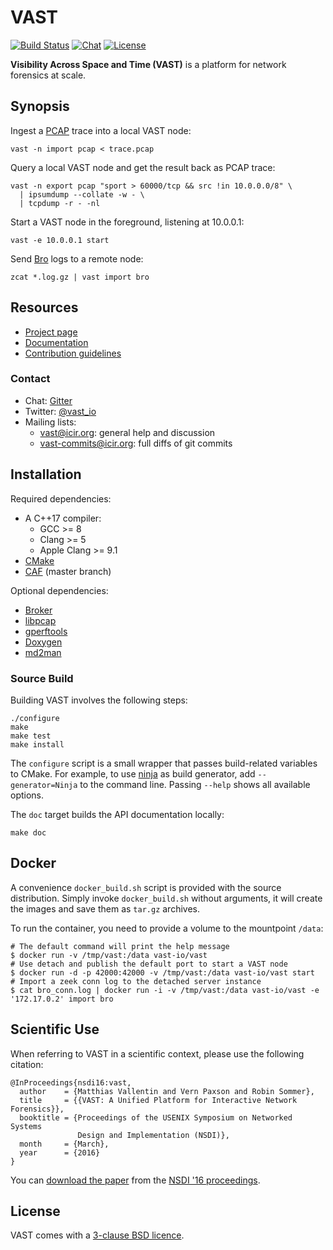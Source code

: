 # VAST

[![Build Status][jenkins-badge]][jenkins-url]
[![Chat][chat-badge]][chat-url]
[![License][license-badge]][license-url]

**Visibility Across Space and Time (VAST)** is a platform for network forensics
at scale.

## Synopsis

Ingest a [PCAP](https://en.wikipedia.org/wiki/Pcap) trace into a local VAST
node:

    vast -n import pcap < trace.pcap

Query a local VAST node and get the result back as PCAP trace:

    vast -n export pcap "sport > 60000/tcp && src !in 10.0.0.0/8" \
      | ipsumdump --collate -w - \
      | tcpdump -r - -nl

Start a VAST node in the foreground, listening at 10.0.0.1:

    vast -e 10.0.0.1 start

Send [Bro](http://www.bro.org) logs to a remote node:

    zcat *.log.gz | vast import bro

## Resources

- [Project page](http://vast.io)
- [Documentation](http://docs.vast.io)
- [Contribution guidelines](CONTRIBUTING.md)

### Contact

- Chat: [Gitter][chat-url]
- Twitter: [@vast_io](https://twitter.com/vast_io)
- Mailing lists:
    - [vast@icir.org][mailing-list]: general help and discussion
    - [vast-commits@icir.org][mailing-list-commits]: full diffs of git commits

## Installation

Required dependencies:

- A C++17 compiler:
  - GCC >= 8
  - Clang >= 5
  - Apple Clang >= 9.1
- [CMake](http://www.cmake.org)
- [CAF](https://github.com/actor-framework/actor-framework) (master branch)

Optional dependencies:

- [Broker](https://github.com/bro/broker)
- [libpcap](http://www.tcpdump.org)
- [gperftools](http://code.google.com/p/google-perftools)
- [Doxygen](http://www.doxygen.org)
- [md2man](https://github.com/sunaku/md2man)

### Source Build

Building VAST involves the following steps:

    ./configure
    make
    make test
    make install

The `configure` script is a small wrapper that passes build-related variables
to CMake. For example, to use [ninja](https://ninja-build.org) as build
generator, add `--generator=Ninja` to the command line. Passing `--help` shows
all available options.

The `doc` target builds the API documentation locally:

    make doc

## Docker

A convenience `docker_build.sh` script is provided with the source
distribution. Simply invoke `docker_build.sh` without arguments,
it will create the images and save them as `tar.gz` archives.

To run the container, you need to provide a volume to the mountpoint `/data`:

```
# The default command will print the help message
$ docker run -v /tmp/vast:/data vast-io/vast
# Use detach and publish the default port to start a VAST node
$ docker run -d -p 42000:42000 -v /tmp/vast:/data vast-io/vast start
# Import a zeek conn log to the detached server instance
$ cat bro_conn.log | docker run -i -v /tmp/vast:/data vast-io/vast -e '172.17.0.2' import bro
```

## Scientific Use

When referring to VAST in a scientific context, please use the following
citation:

    @InProceedings{nsdi16:vast,
      author    = {Matthias Vallentin and Vern Paxson and Robin Sommer},
      title     = {{VAST: A Unified Platform for Interactive Network Forensics}},
      booktitle = {Proceedings of the USENIX Symposium on Networked Systems
                   Design and Implementation (NSDI)},
      month     = {March},
      year      = {2016}
    }

You can [download the paper][vast-paper] from the [NSDI '16
proceedings][nsdi-proceedings].

## License

VAST comes with a [3-clause BSD licence][license-url].

[mailing-list]: http://mailman.icsi.berkeley.edu/mailman/listinfo/vast
[mailing-list-commits]: http://mailman.icsi.berkeley.edu/mailman/listinfo/vast-commits
[chat-badge]: https://img.shields.io/badge/gitter-chat-brightgreen.svg
[chat-url]: https://gitter.im/vast-io/vast
[jenkins-url]: https://jenkins.inet.haw-hamburg.de/blue/organizations/jenkins/VAST%2Fvast
[jenkins-badge]: https://jenkins.inet.haw-hamburg.de/buildStatus/icon?job=VAST/vast/master
[license-badge]: https://img.shields.io/badge/license-BSD-blue.svg
[license-url]: https://raw.github.com/vast-io/vast/master/COPYING

[caf-obs]: https://build.opensuse.org/package/show/devel:libraries:caf/caf
[vast-paper]: https://www.usenix.org/system/files/conference/nsdi16/nsdi16-paper-vallentin.pdf
[nsdi-proceedings]: https://www.usenix.org/conference/nsdi16/technical-sessions
